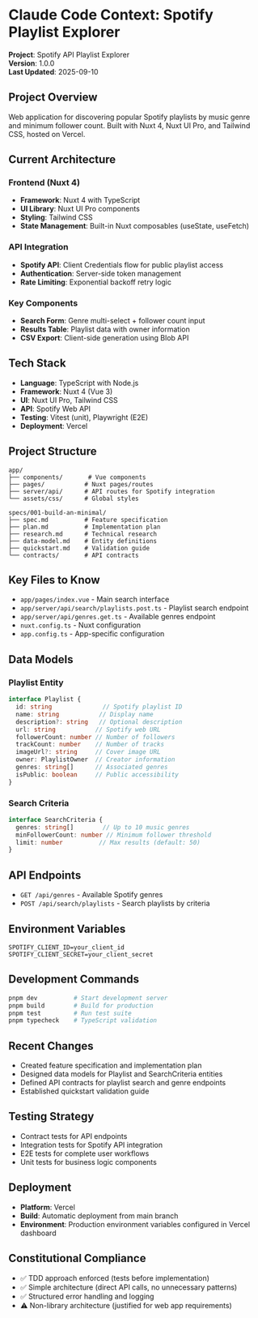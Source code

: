 # Claude Code Context: Spotify Playlist Explorer

**Project**: Spotify API Playlist Explorer  
**Version**: 1.0.0  
**Last Updated**: 2025-09-10  

## Project Overview
Web application for discovering popular Spotify playlists by music genre and minimum follower count. Built with Nuxt 4, Nuxt UI Pro, and Tailwind CSS, hosted on Vercel.

## Current Architecture

### Frontend (Nuxt 4)
- **Framework**: Nuxt 4 with TypeScript
- **UI Library**: Nuxt UI Pro components  
- **Styling**: Tailwind CSS
- **State Management**: Built-in Nuxt composables (useState, useFetch)

### API Integration  
- **Spotify API**: Client Credentials flow for public playlist access
- **Authentication**: Server-side token management
- **Rate Limiting**: Exponential backoff retry logic

### Key Components
- **Search Form**: Genre multi-select + follower count input
- **Results Table**: Playlist data with owner information  
- **CSV Export**: Client-side generation using Blob API

## Tech Stack
- **Language**: TypeScript with Node.js
- **Framework**: Nuxt 4 (Vue 3)
- **UI**: Nuxt UI Pro, Tailwind CSS  
- **API**: Spotify Web API
- **Testing**: Vitest (unit), Playwright (E2E)
- **Deployment**: Vercel

## Project Structure
```
app/
├── components/       # Vue components  
├── pages/           # Nuxt pages/routes
├── server/api/      # API routes for Spotify integration
└── assets/css/      # Global styles

specs/001-build-an-minimal/
├── spec.md          # Feature specification  
├── plan.md          # Implementation plan
├── research.md      # Technical research
├── data-model.md    # Entity definitions
├── quickstart.md    # Validation guide
└── contracts/       # API contracts
```

## Key Files to Know
- `app/pages/index.vue` - Main search interface
- `app/server/api/search/playlists.post.ts` - Playlist search endpoint
- `app/server/api/genres.get.ts` - Available genres endpoint
- `nuxt.config.ts` - Nuxt configuration
- `app.config.ts` - App-specific configuration

## Data Models

### Playlist Entity
```typescript
interface Playlist {
  id: string              // Spotify playlist ID
  name: string           // Display name  
  description?: string   // Optional description
  url: string           // Spotify web URL
  followerCount: number // Number of followers
  trackCount: number    // Number of tracks
  imageUrl?: string     // Cover image URL
  owner: PlaylistOwner  // Creator information
  genres: string[]      // Associated genres
  isPublic: boolean     // Public accessibility
}
```

### Search Criteria
```typescript
interface SearchCriteria {
  genres: string[]        // Up to 10 music genres
  minFollowerCount: number // Minimum follower threshold  
  limit: number          // Max results (default: 50)
}
```

## API Endpoints
- `GET /api/genres` - Available Spotify genres
- `POST /api/search/playlists` - Search playlists by criteria

## Environment Variables
```
SPOTIFY_CLIENT_ID=your_client_id
SPOTIFY_CLIENT_SECRET=your_client_secret
```

## Development Commands
```bash
pnpm dev          # Start development server
pnpm build        # Build for production  
pnpm test         # Run test suite
pnpm typecheck    # TypeScript validation
```

## Recent Changes
- Created feature specification and implementation plan
- Designed data models for Playlist and SearchCriteria entities
- Defined API contracts for playlist search and genre endpoints  
- Established quickstart validation guide

## Testing Strategy
- Contract tests for API endpoints
- Integration tests for Spotify API integration  
- E2E tests for complete user workflows
- Unit tests for business logic components

## Deployment
- **Platform**: Vercel  
- **Build**: Automatic deployment from main branch
- **Environment**: Production environment variables configured in Vercel dashboard

## Constitutional Compliance  
- ✅ TDD approach enforced (tests before implementation)
- ✅ Simple architecture (direct API calls, no unnecessary patterns)
- ✅ Structured error handling and logging
- ⚠️ Non-library architecture (justified for web app requirements)
